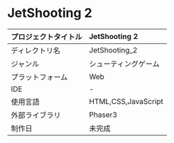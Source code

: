# JetShooting 2
|プロジェクトタイトル|JetShooting 2|
|:----|:----|
|ディレクトリ名|JetShooting_2|
|ジャンル|シューティングゲーム|
|プラットフォーム|Web|
|IDE|-|
|使用言語|HTML,CSS,JavaScript|
|外部ライブラリ|Phaser3|
|制作日|未完成|
